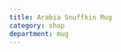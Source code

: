 ```yaml
---
title: Arabia Snuffkin Mug
category: shop
department: mug
---
```

<script type="text/javascript">
amzn_assoc_tracking_id = "farraway-20";
amzn_assoc_ad_mode = "manual";
amzn_assoc_ad_type = "smart";
amzn_assoc_marketplace = "amazon";
amzn_assoc_region = "US";
amzn_assoc_design = "enhanced_links";
amzn_assoc_asins = "B00TBCCPN8";
amzn_assoc_placement = "adunit";
amzn_assoc_linkid = "31b4c0ff8907c4f1fc3f24d2aa327914";
</script>
<script src="//z-na.amazon-adsystem.com/widgets/onejs?MarketPlace=US"></script>
